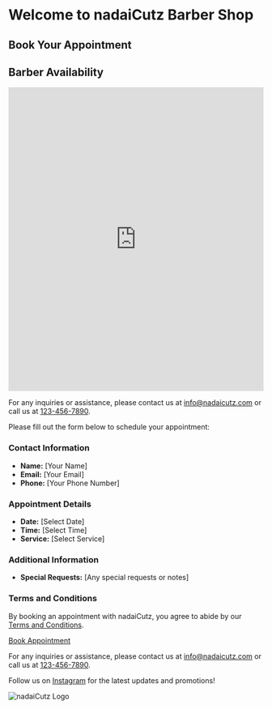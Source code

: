 # Welcome to nadaiCutz Barber Shop

## Book Your Appointment

## Barber Availability

<iframe src="https://docs.google.com/spreadsheets/d/e/your_google_sheet_id/pubhtml?widget=true&amp;headers=false" width="100%" height="600" frameborder="0" style="border:0"></iframe>

For any inquiries or assistance, please contact us at [info@nadaicutz.com](mailto:info@nadaicutz.com) or call us at [123-456-7890](tel:123-456-7890).

Please fill out the form below to schedule your appointment:

### Contact Information
- **Name:** [Your Name]
- **Email:** [Your Email]
- **Phone:** [Your Phone Number]

### Appointment Details
- **Date:** [Select Date]
- **Time:** [Select Time]
- **Service:** [Select Service]

### Additional Information
- **Special Requests:** [Any special requests or notes]

### Terms and Conditions
By booking an appointment with nadaiCutz, you agree to abide by our [Terms and Conditions](#).

[Book Appointment](#)

For any inquiries or assistance, please contact us at [info@nadaicutz.com](mailto:info@nadaicutz.com) or call us at [123-456-7890](tel:123-456-7890).

Follow us on [Instagram](https://www.instagram.com/nadaicutz/) for the latest updates and promotions!

![nadaiCutz Logo](logo.png)
